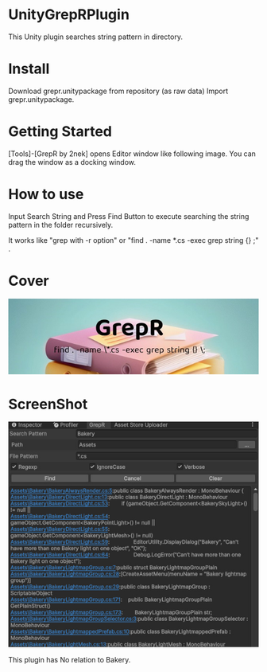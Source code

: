 # UnityGrepRPlugin

This Unity plugin searches string pattern in directory.

# Install
Download grepr.unitypackage from repository (as raw data)
Import grepr.unitypackage. 

# Getting Started
[Tools]-[GrepR by 2nek] opens Editor window like following image.
You can drag the window as a docking window.

# How to use
Input Search String and Press Find Button to execute searching the string pattern in the folder
recursively.

It works like "grep with -r option" or "find . -name \*.cs -exec grep string {} \;"  .



# Cover
![Cover image](grepr-cover.jpg?raw=true "Cover")

# ScreenShot
![SS image](/screenshot1.jpg?raw=true "SS")

This plugin has No relation to Bakery.
